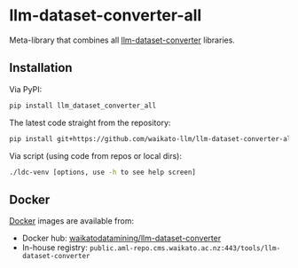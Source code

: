 # llm-dataset-converter-all
Meta-library that combines all [llm-dataset-converter](https://github.com/waikato-llm/llm-dataset-converter) libraries.


## Installation

Via PyPI:

```bash
pip install llm_dataset_converter_all
```

The latest code straight from the repository:

```bash
pip install git+https://github.com/waikato-llm/llm-dataset-converter-all.git
```

Via script (using code from repos or local dirs):

``` bash
./ldc-venv [options, use -h to see help screen]
```

## Docker

[Docker](docker) images are available from:

* Docker hub: [waikatodatamining/llm-dataset-converter](https://hub.docker.com/r/waikatodatamining/llm-dataset-converter)
* In-house registry: `public.aml-repo.cms.waikato.ac.nz:443/tools/llm-dataset-converter`
